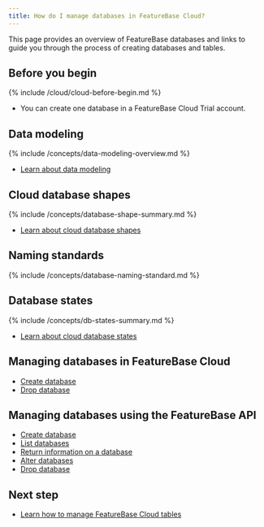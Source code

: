 ```yaml
---
title: How do I manage databases in FeatureBase Cloud?
---
```


This page provides an overview of FeatureBase databases and links to guide you through the process of creating databases and tables.

## Before you begin

{% include /cloud/cloud-before-begin.md %}
* You can create one database in a FeatureBase Cloud Trial account.

## Data modeling

{% include /concepts/data-modeling-overview.md %}

* [Learn about data modeling](/concepts/data-modeling-overview)

## Cloud database shapes

{% include /concepts/database-shape-summary.md %}

* [Learn about cloud database shapes](/cloud/cloud-databases/cloud-db-shape)

## Naming standards

{% include /concepts/database-naming-standard.md %}

## Database states

{% include /concepts/db-states-summary.md %}

* [Learn about cloud database states](/cloud/cloud-databases/cloud-db-states)

## Managing databases in FeatureBase Cloud

* [Create database](/cloud/cloud-databases/cloud-db-create)
* [Drop database](/cloud/cloud-databases/cloud-db-delete)

## Managing databases using the FeatureBase API

* [Create database](https://api-docs-featurebase-cloud.redoc.ly/v2#operation/createDatabase)
* [List databases](https://api-docs-featurebase-cloud.redoc.ly/v2#operation/listDatabases)
* [Return information on a database](https://api-docs-featurebase-cloud.redoc.ly/v2#operation/getDatabase)
* [Alter databases](https://api-docs-featurebase-cloud.redoc.ly/v2#operation/putDatabase)
* [Drop database](https://api-docs-featurebase-cloud.redoc.ly/v2#operation/deleteDatabase)

## Next step

* [Learn how to manage FeatureBase Cloud tables](/cloud/cloud-databases/manage-tables)
